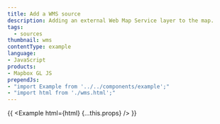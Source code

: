 ```yaml
---
title: Add a WMS source
description: Adding an external Web Map Service layer to the map.
tags:
  - sources
thumbnail: wms
contentType: example
language:
- JavaScript
products:
- Mapbox GL JS
prependJs:
- "import Example from '../../components/example';"
- "import html from './wms.html';"
---
```


{{ <Example html={html} {...this.props} /> }}
